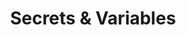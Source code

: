 ---
title: Secrets & Variables
excerpt: ''
deprecated: false
hidden: true
metadata:
  title: ''
  description: ''
  robots: index
next:
  description: ''
---
